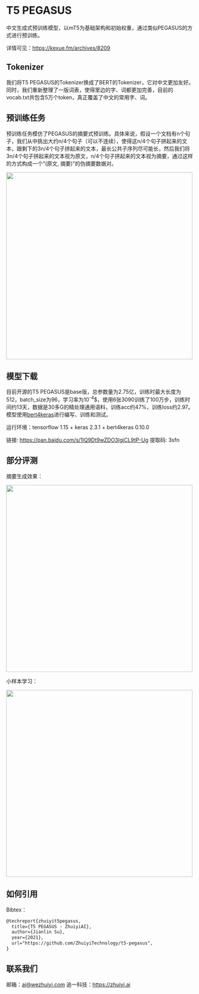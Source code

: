 # T5 PEGASUS

中文生成式预训练模型，以mT5为基础架构和初始权重，通过类似PEGASUS的方式进行预训练。

详情可见：https://kexue.fm/archives/8209

## Tokenizer

我们将T5 PEGASUS的Tokenizer换成了BERT的Tokenizer，它对中文更加友好。同时，我们重新整理了一版词表，使得里边的字、词都更加完善，目前的vocab.txt共包含5万个token，真正覆盖了中文的常用字、词。

## 预训练任务

预训练任务模仿了PEGASUS的摘要式预训练。具体来说，假设一个文档有n个句子，我们从中挑出大约n/4个句子（可以不连续），使得这n/4个句子拼起来的文本，跟剩下的3n/4个句子拼起来的文本，最长公共子序列尽可能长，然后我们将3n/4个句子拼起来的文本视为原文，n/4个句子拼起来的文本视为摘要，通过这样的方式构成一个“(原文, 摘要)”的伪摘要数据对。

<img src="https://kexue.fm/usr/uploads/2021/03/2339430132.png" width=500>

## 模型下载

目前开源的T5 PEGASUS是base版，总参数量为2.75亿，训练时最大长度为512，batch_size为96，学习率为10<sup>-4</sup>$，使用6张3090训练了100万步，训练时间约13天，数据是30多G的精处理通用语料，训练acc约47%，训练loss约2.97。模型使用<a href="bert4keras" target="_blank">bert4keras</a>进行编写、训练和测试。

运行环境：tensorflow 1.15 + keras 2.3.1 + bert4keras 0.10.0

链接: https://pan.baidu.com/s/1lQ9Dt9wZDO3IgiCL9tP-Ug 提取码: 3sfn

## 部分评测

摘要生成效果：

<img src="https://raw.githubusercontent.com/ZhuiyiTechnology/t5-pegasus/main/csl-lcsts.png" width=500>

小样本学习：

<img src="https://raw.githubusercontent.com/ZhuiyiTechnology/t5-pegasus/main/few-shot.png" width=500>

## 如何引用

Bibtex：

```latex
@techreport{zhuiyit5pegasus,
  title={T5 PEGASUS - ZhuiyiAI},
  author={Jianlin Su},
  year={2021},
  url="https://github.com/ZhuiyiTechnology/t5-pegasus",
}
```

## 联系我们

邮箱：ai@wezhuiyi.com 追一科技：https://zhuiyi.ai








